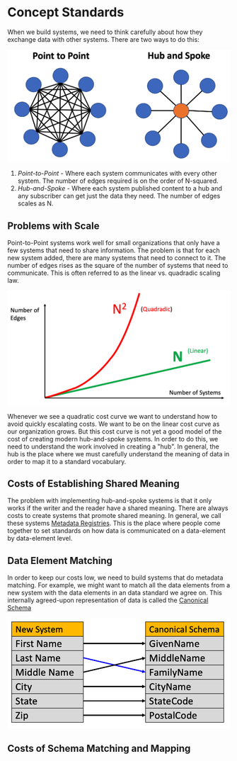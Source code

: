 # Concept Standards

When we build systems, we need to think carefully about how they exchange data with other systems.  There are two ways to do this:

![](../img/point-to-point-vs-hub-and-spoke.png)

1. *Point-to-Point* - Where each system communicates with every other system.  The number of edges required is on the order of N-squared.
2. *Hub-and-Spoke* - Where each system published content to a hub and any subscriber can get just the data they need.  The number of edges scales as N.

## Problems with Scale

Point-to-Point systems work well for small organizations that only have a few systems that need to share information.  The problem is that for each new system added, there are many systems that need to connect to it.  The number of edges rises as the square of the number of systems that need to communicate.  This is often referred to as the linear vs. quadradic scaling law.

![](../img/linear-and-quadradic.png)

Whenever we see a quadratic cost curve we want to understand how to avoid quickly escalating costs.  We want to be on the linear cost curve as our organization grows.  But this cost curve is not yet a good model of the cost of creating modern hub-and-spoke systems.  In order to do this, we need to understand the work involved in creating a "hub".  In general, the hub is the place where we must carefully understand the meaning of data in order to map it to a standard vocabulary.

## Costs of Establishing Shared Meaning

The problem with implementing hub-and-spoke systems is that it only works if the writer and the reader have a shared meaning.  There are always costs to create systems that promote shared meaning.   In general, we call these systems [Metadata Registries](../glossary#metadata-registry). This is the place where people come together to set standards on how data is communicated on a data-element by data-element level.

## Data Element Matching

In order to keep our costs low, we need to build systems that do metadata matching. For example, we might want to match all the data elements from a new system with the data elements in an data standard we agree on.  This internally agreed-upon representation of data is called the [Canonical Schema](../glossary#canonical-schema)

![](../img/data-element-match.png)

## Costs of Schema Matching and Mapping